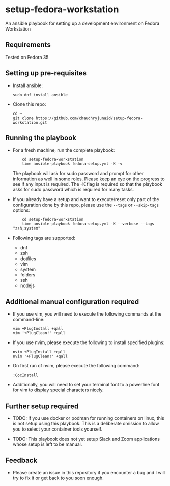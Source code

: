 # setup-fedora-workstation
An ansible playbook for setting up a development environment on Fedora Workstation

## Requirements
Tested on Fedora 35

## Setting up pre-requisites
* Install ansible:
  ```
  sudo dnf install ansible
  ```

* Clone this repo:
  ```
  cd ~
  git clone https://github.com/chaudhryjunaid/setup-fedora-workstation.git
  ```

## Running the playbook

* For a fresh machine, run the complete playbook:
  ```
      cd setup-fedora-workstation
      time ansible-playbook fedora-setup.yml -K -v
  ```
  The playbook will ask for sudo password and prompt for other information as well in some roles. Please keep an eye on the progress to see if any input is required.
  The -K flag is required so that the playbook asks for sudo password which is required for many tasks.

* If you already have a setup and want to execute/reset only part of the configuration done by this repo, please use the `--tags` or `--skip-tags` options:
  ```
      cd setup-fedora-workstation
      time ansible-playbook fedora-setup.yml -K --verbose --tags "zsh,system"
  ```
* Following tags are supported:
  * dnf
  * zsh
  * dotfiles
  * vim
  * system
  * folders
  * ssh
  * nodejs

## Additional manual configuration required

* If you use vim, you will need to execute the following commands at the command-line:
  ```
  vim +PlugInstall +qall
  vim '+PlugClean!' +qall
  ```

* If you use nvim, please execute the following to install specified plugins:
  ```
  nvim +PlugInstall +qall
  nvim '+PlugClean!' +qall
  ```

* On first run of nvim, please execute the following command:
  ```
  :CocInstall
  ```

* Additionally, you will need to set your terminal font to a powerline font for vim to display special characters nicely.

## Further setup required
* TODO: If you use docker or podman for running containers on linux, this is not setup using this playbook. This is a deliberate omission to allow you to select your container tools yourself.

* TODO: This playbook does not yet setup Slack and Zoom applications whose setup is left to be manual. 

## Feedback
* Please create an issue in this repository if you encounter a bug and I will try to fix it or get back to you soon enough.
